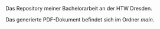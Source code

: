 Das Repository meiner Bachelorarbeit an der HTW Dresden.

Das generierte PDF-Dokument befindet sich im Ordner *main*.
